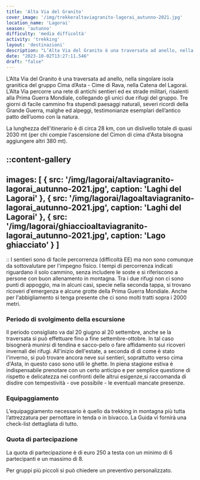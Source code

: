 ```yaml
---
title: 'Alta Via del Granito'
cover_image: '/img/trekkeraltaviagranito-lagorai_autunno-2021.jpg'
location_name: 'Lagorai'
season: 'autunno' 
difficulty: 'media difficoltà'
activity: 'trekking'
layout: 'destinazioni'
description: "L’Alta Via del Granito è una traversata ad anello, nella singolare isola granitica del gruppo Cima d’Asta - Cime di Rava, nella Catena del Lagorai."
date: "2023-10-02T13:27:11.546"
draft: "false"
---
```


L’Alta Via del Granito è una traversata ad anello, nella singolare isola granitica del gruppo Cima d’Asta - Cime di Rava, nella Catena del Lagorai. L’Alta Via percorre una rete di antichi sentieri ed ex strade militari, risalenti alla Prima Guerra Mondiale, collegando gli unici due rifugi del gruppo. Tre giorni di facile cammino fra stupendi paesaggi naturali, severi ricordi della Grande Guerra, malghe ed alpeggi, testimonianze esemplari dell’antico patto dell’uomo con la natura.

La lunghezza dell'itinerario è di circa 28 km, con un dislivello totale di quasi 2030 mt (per chi compie l'ascensione del Cimon di cima d'Asta bisogna aggiungere altri 380 mt).

::content-gallery
---
images: [ 
    {
        src: '/img/lagorai/altaviagranito-lagorai_autunno-2021.jpg',
        caption: 'Laghi del Lagorai'
    },
    {
        src: '/img/lagorai/lagoaltaviagranito-lagorai_autunno-2021.jpg',
        caption: 'Laghi del Lagorai'
    },
    {
        src: '/img/lagorai/ghiaccioaltaviagranito-lagorai_autunno-2021.jpg',
        caption: 'Lago ghiacciato'
    }
]
---
::
I sentieri sono di facile percorrenza (difficoltà EE) ma non sono comunque da sottovalutare per l'impegno fisico. I tempi di percorrenza indicati riguardano il solo cammino, senza includere le soste e si riferiscono a persone con buon allenamento in montagna. Tra i due rifugi non ci sono punti di appoggio, ma in alcuni casi, specie nella seconda tappa, si trovano ricoveri d'emergenza e alcune grotte della Prima Guerra Mondiale. Anche per l'abbigliamento si tenga presente che ci sono molti tratti sopra i 2000 metri.

### Periodo di svolgimento della escursione

Il periodo consigliato va dal 20 giugno al 20 settembre, anche se la traversata si può effettuare fino a fine settembre-ottobre. In tal caso bisognerà munirsi di tendina e sacco-pelo o fare affidamento sui ricoveri invernali dei rifugi. All'inizio dell'estate, a seconda di di come è stato l'inverno, si può trovare ancora neve sui sentieri, soprattutto verso cima d'Asta, in questo caso sono utili le ghette. In piena stagione estiva è indispensabile prenotare con un certo anticipo e per semplice questione di rispetto e delicatezza nei confronti delle altrui esigenze,si raccomanda di disdire con tempestività - ove possibile - le eventuali mancate presenze.

### Equipaggiamento

L’equipaggiamento necessario è quello da trekking in montagna più tutta l’attrezzatura per pernottare in tenda o in bivacco. La Guida vi fornirà una check-list dettagliata di tutto.

### Quota di partecipazione

La quota di partecipazione è di euro 250 a testa con un minimo di 6 partecipanti e un massimo di 8.

Per gruppi più piccoli si può chiedere un preventivo personalizzato.
